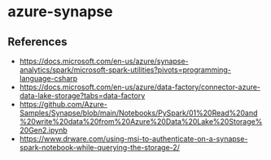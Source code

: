 # azure-synapse

## References

- <https://docs.microsoft.com/en-us/azure/synapse-analytics/spark/microsoft-spark-utilities?pivots=programming-language-csharp>
- <https://docs.microsoft.com/en-us/azure/data-factory/connector-azure-data-lake-storage?tabs=data-factory>
- <https://github.com/Azure-Samples/Synapse/blob/main/Notebooks/PySpark/01%20Read%20and%20write%20data%20from%20Azure%20Data%20Lake%20Storage%20Gen2.ipynb>
- <https://www.drware.com/using-msi-to-authenticate-on-a-synapse-spark-notebook-while-querying-the-storage-2/>
